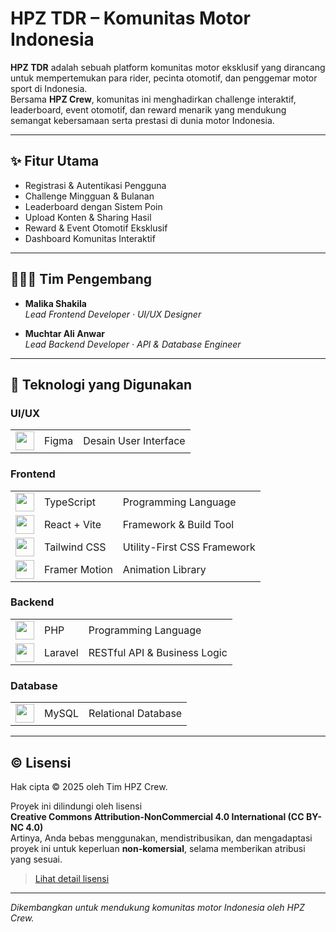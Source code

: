 # HPZ TDR – Komunitas Motor Indonesia

**HPZ TDR** adalah sebuah platform komunitas motor eksklusif yang dirancang untuk mempertemukan para rider, pecinta otomotif, dan penggemar motor sport di Indonesia.  
Bersama **HPZ Crew**, komunitas ini menghadirkan challenge interaktif, leaderboard, event otomotif, dan reward menarik yang mendukung semangat kebersamaan serta prestasi di dunia motor Indonesia.

---

## ✨ Fitur Utama

-   Registrasi & Autentikasi Pengguna
-   Challenge Mingguan & Bulanan
-   Leaderboard dengan Sistem Poin
-   Upload Konten & Sharing Hasil
-   Reward & Event Otomotif Eksklusif
-   Dashboard Komunitas Interaktif

---

## 🧑🏻‍💻 Tim Pengembang

-   **Malika Shakila**  
    <em>Lead Frontend Developer · UI/UX Designer</em>

-   **Muchtar Ali Anwar**  
    <em>Lead Backend Developer · API & Database Engineer</em>

---

## 🧰 Teknologi yang Digunakan

### UI/UX

<table>
  <tr>
    <td><img src="https://skillicons.dev/icons?i=figma" width="30"/></td><td>Figma</td>
    <td>Desain User Interface</td>
  </tr>
</table>

### Frontend

<table>
  <tr>
    <td><img src="https://skillicons.dev/icons?i=ts" width="30"/></td><td>TypeScript</td>
    <td>Programming Language</td>
  </tr>
  <tr>
    <td><img src="https://skillicons.dev/icons?i=react" width="30"/></td><td>React + Vite</td>
    <td>Framework & Build Tool</td>
  </tr>
  <tr>
    <td><img src="https://skillicons.dev/icons?i=tailwind" width="30"/></td><td>Tailwind CSS</td>
    <td>Utility-First CSS Framework</td>
  </tr>
  <tr>
    <td><img src="https://skillicons.dev/icons?i=framer" width="30"/></td><td>Framer Motion</td>
    <td>Animation Library</td>
  </tr>
</table>

### Backend

<table>
  <tr>
    <td><img src="https://skillicons.dev/icons?i=php" width="30"/></td><td>PHP</td>
    <td>Programming Language</td>
  </tr>
  <tr>
    <td><img src="https://skillicons.dev/icons?i=laravel" width="30"/></td><td>Laravel</td>
    <td>RESTful API & Business Logic</td>
  </tr>
</table>

### Database

<table>
  <tr>
    <td><img src="https://skillicons.dev/icons?i=mysql" width="30"/></td><td>MySQL</td>
    <td>Relational Database</td>
  </tr>
</table>

---

## ©️ Lisensi

Hak cipta © 2025 oleh Tim HPZ Crew.  

Proyek ini dilindungi oleh lisensi  
<strong>Creative Commons Attribution-NonCommercial 4.0 International (CC BY-NC 4.0)</strong>  
Artinya, Anda bebas menggunakan, mendistribusikan, dan mengadaptasi proyek ini untuk keperluan <strong>non-komersial</strong>, selama memberikan atribusi yang sesuai.

> [Lihat detail lisensi](https://creativecommons.org/licenses/by-nc/4.0/)

---

<em>Dikembangkan untuk mendukung komunitas motor Indonesia oleh HPZ Crew.</em>

